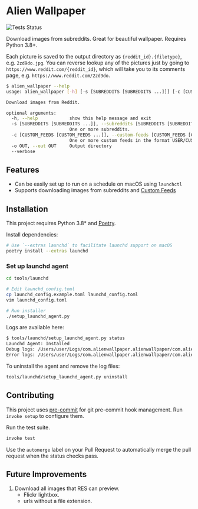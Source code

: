 # Alien Wallpaper

![Tests Status](https://github.com/rgardner/Alien-Wallpaper/workflows/CI/badge.svg)

Download images from subreddits. Great for beautiful wallpaper. Requires Python
3.8+.

Each picture is saved to the output directory as `{reddit_id}.{filetype}`,
e.g. `2zd9do.jpg`. You can reverse lookup any of the pictures just by going to
`https://www.reddit.com/{reddit_id}`, which will take you to its comments page,
e.g. `https://www.reddit.com/2zd9do`.

```bash
$ alien_wallpaper --help
usage: alien_wallpaper [-h] [-s [SUBREDDITS [SUBREDDITS ...]]] [-c [CUSTOM_FEEDS [CUSTOM_FEEDS ...]]] -o OUT [--verbose]

Download images from Reddit.

optional arguments:
  -h, --help            show this help message and exit
  -s [SUBREDDITS [SUBREDDITS ...]], --subreddits [SUBREDDITS [SUBREDDITS ...]]
                        One or more subreddits.
  -c [CUSTOM_FEEDS [CUSTOM_FEEDS ...]], --custom-feeds [CUSTOM_FEEDS [CUSTOM_FEEDS ...]]
                        One or more custom feeds in the format USER/CUSTOM_FEED_NAME
  -o OUT, --out OUT     Output directory
  --verbose
```

## Features

- Can be easily set up to run on a schedule on macOS using `launchctl`
- Supports downloading images from subreddits and [Custom Feeds][reddit-custom-feed]

## Installation

This project requires Python 3.8\* and [Poetry](https://python-poetry.org/).

Install dependencies:

```bash
# Use `--extras launchd` to facilitate launchd support on macOS
poetry install --extras launchd
```

### Set up launchd agent

```bash
cd tools/launchd

# Edit launchd_config.toml
cp launchd_config.example.toml launchd_config.toml
vim launchd_config.toml

# Run installer
./setup_launchd_agent.py
```

Logs are available here:

```bash
$ tools/launchd/setup_launchd_agent.py status
Launchd Agent: Installed
Debug logs: /Users/user/Logs/com.alienwallpaper.alienwallpaper/com.alienwallpaper.alienwallpaper.out.log
Error logs: /Users/user/Logs/com.alienwallpaper.alienwallpaper/com.alienwallpaper.alienwallpaper.err.log
```

To uninstall the agent and remove the log files:

```bash
tools/launchd/setup_launchd_agent.py uninstall
```

## Contributing

This project uses [pre-commit](https://pre-commit.com/) for git pre-commit
hook management. Run `invoke setup` to configure them.

Run the test suite.

```sh
invoke test
```

Use the `automerge` label on your Pull Request to automatically merge the pull
request when the status checks pass.

## Future Improvements

1. Download all images that RES can preview.
   - Flickr lightbox.
   - urls without a file extension.

[reddit-custom-feed]: https://www.reddit.com/r/announcements/comments/bpfyx1/introducing_custom_feeds_plus_a_community_contest/
